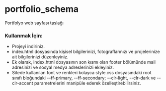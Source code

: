 # portfolio_schema
Portfolyo web sayfası taslağı


### Kullanmak İçin:

+ Projeyi indiriniz.
+ index.html dosyasında kişisel bilgilerinizi, fotograflarınızı ve projelerinize ait bilgilerinizi düzenleyiniz.
+ Ek olarak, index.html dosyasının son kısmı olan footer bölümünde mail adresinizi ve sosyal medya adreslerinizi ekleyiniz.
+ Sitede kullanılan font ve renkleri kolayca style.css dosyasındaki root sınıfı bloğundaki --ff-primary, --ff-secondary; --clr-light, --clr-dark ve --clr-accent parametrelerini manipüle ederek özelleştirebilirsiniz.
